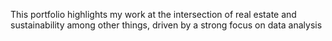 This portfolio highlights my work at the intersection of real estate and sustainability among other things, driven by a strong focus on data analysis
